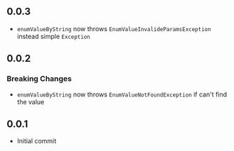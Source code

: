 [comment]: <> (Changelog bum example)
[comment]: <> (## version)
[comment]: <> (### Breaking Changes or ### New Features)
[comment]: <> (* Change description)

## 0.0.3

* `enumValueByString` now throws `EnumValueInvalideParamsException` instead simple `Exception`

## 0.0.2

### Breaking Changes

* `enumValueByString` now throws `EnumValueNotFoundException` if can't find the value

## 0.0.1

* Initial commit
